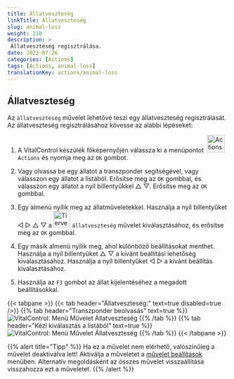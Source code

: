 ```yaml
---
title: Állatveszteség
linkTitle: Állatveszteség
slug: animal-loss
weight: 110
description: >
 Állatveszteség regisztrálása.
date: 2023-07-26
categories: [Actions]
tags: [Actions, animal-loss]
translationKey: actions/animal-loss
---
```


## Állatveszteség

Az `állatveszteség` művelet lehetővé teszi egy állatveszteség regisztrálását. Az állatveszteség regisztrálásához kövesse az alábbi lépéseket:

1. A VitalControl készülék főképernyőjén válassza ki a menüpontot &nbsp;<img src="/icons/actions.svg" width="40" align="bottom" alt="Actions" /> `Actions` és nyomja meg az `OK` gombot.

2. Vagy olvassa be egy állatot a transzponder segítségével, vagy válasszon egy állatot a listából. Erősítse meg az `OK` gombbal, és válasszon egy állatot a nyíl billentyűkkel △ ▽. Erősítse meg az `OK` gombbal.

3. Egy almenü nyílik meg az állatműveletekkel. Használja a nyíl billentyűket ◁ ▷ △ ▽ a <img src="/icons/actions/animal-loss.svg" width="38" align="bottom" alt="Tierverlust" /> `állatveszteség` művelet kiválasztásához, és erősítse meg az `OK` gombbal.

4. Egy másik almenü nyílik meg, ahol különböző beállításokat menthet. Használja a nyíl billentyűket △ ▽ a kívánt beállítási lehetőség kiválasztásához. Használja a nyíl billentyűket ◁ ▷ a kívánt beállítás kiválasztásához.

5. Használja az `F3` gombot az állat kijelentéséhez a megadott beállításokkal.

{{< tabpane >}}
{{< tab header="Állatveszteség:" text=true disabled=true />}}
{{% tab header="Transzponder beolvasás" text=true %}}
![VitalControl: Menü Művelet Állatveszteség](../images/animalloss-scan.png "Állatveszteség regisztrálása")
{{% /tab %}}
{{% tab header="Kézi kiválasztás a listából" text=true %}}
![VitalControl: Menü Művelet Állatveszteség](../images/animalloss.png "Állatveszteség regisztrálása")
{{% /tab %}}
{{< /tabpane >}}

{{% alert title="Tipp" %}}
Ha ez a művelet nem elérhető, valószínűleg a művelet deaktiválva lett! Aktiválja a műveletet a [művelet beállítások](../settings/) menüben. Alternatív megoldásként az összes művelet visszaállítása visszahozza ezt a műveletet.
{{% /alert %}}
